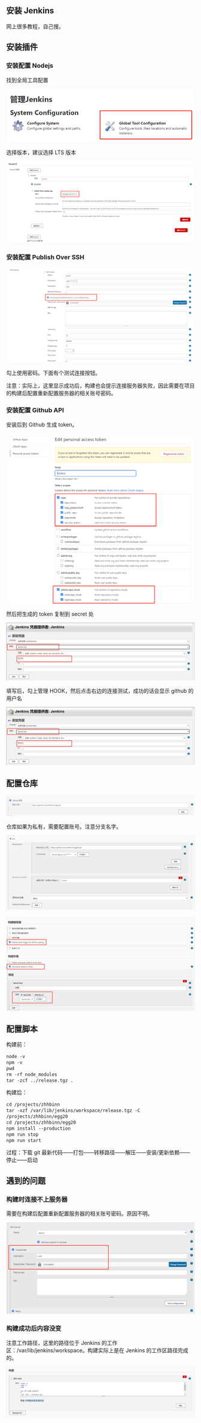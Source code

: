 ## 安装 Jenkins

网上很多教程，自己搜。

## 安装插件

### 安装配置 Nodejs

找到全局工具配置

![](https://raw.githubusercontent.com/zhhbinn/picHome/master/20210204141314.png)

选择版本，建议选择 LTS 版本

![](https://raw.githubusercontent.com/zhhbinn/picHome/master/20210204141337.png)

### 安装配置 Publish Over SSH

![](https://raw.githubusercontent.com/zhhbinn/picHome/master/20210204141405.png)

勾上使用密码。下面有个测试连接按钮。

注意：实际上，这里显示成功后，构建也会提示连接服务器失败，因此需要在项目的构建后配置重新配置服务器的相关账号密码。

### 安装配置 Github API

安装后到 Github 生成 token。

![](https://raw.githubusercontent.com/zhhbinn/picHome/master/20210204141441.png)

然后把生成的 token 复制到 secret 处

![](https://raw.githubusercontent.com/zhhbinn/picHome/master/20210204141455.png)

填写后，勾上管理 HOOK，然后点击右边的连接测试，成功的话会显示 github 的用户名

![](https://raw.githubusercontent.com/zhhbinn/picHome/master/20210204141455.png)

## 配置仓库

![](https://raw.githubusercontent.com/zhhbinn/picHome/master/20210204141523.png)

仓库如果为私有，需要配置账号。注意分支名字。

![](https://raw.githubusercontent.com/zhhbinn/picHome/master/20210204141538.png)

![](https://raw.githubusercontent.com/zhhbinn/picHome/master/20210204141714.png)

## 配置脚本

构建前：

```
node -v
npm -v
pwd
rm -rf node_modules
tar -zcf ../release.tgz .
```

构建后：

```
cd /projects/zhhbinn
tar -xzf /var/lib/jenkins/workspace/release.tgz -C /projects/zhhbinn/egg20
cd /projects/zhhbinn/egg20
npm install --production
npm run stop
npm run start
```

过程：下载 git 最新代码——打包——转移路径——解压——安装/更新依赖——停止——启动

## 遇到的问题

### 构建时连接不上服务器

需要在构建后配置重新配置服务器的相关账号密码。原因不明。

![](https://raw.githubusercontent.com/zhhbinn/picHome/master/20210204141738.png)

### 构建成功后内容没变

注意工作路径，这里的路径位于 Jenkins 的工作区：/var/lib/jenkins/workspace。构建实际上是在 Jenkins 的工作区路径完成的。

![](https://raw.githubusercontent.com/zhhbinn/picHome/master/20210204141911.png)
